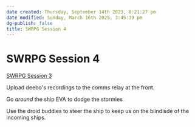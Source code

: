 ```yaml
---
date created: Thursday, September 14th 2023, 8:21:27 pm
date modified: Sunday, March 16th 2025, 3:45:39 pm
dg-publish: false
title: SWRPG Session 4
---
```


# SWRPG Session 4

[SWRPG Session 3](SWRPG%20Session%203.md)

Upload deebo's recordings to the comms relay at the front. 

Go *around* the ship EVA to dodge the stormies

Use the droid buddies to steer the ship to keep us on the blindisde of the incoming ships. 
